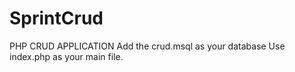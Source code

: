 # SprintCrud
PHP CRUD APPLICATION
Add the crud.msql as your database
Use index.php as your main file.
